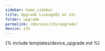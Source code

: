 ```yaml
---
sidebar: home_sidebar
title: Upgrade LineageOS on z3s
folder: upgrade
permalink: /devices/z3s/upgrade/
device: z3s
---
```

{% include templates/device_upgrade.md %}
